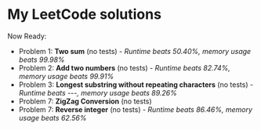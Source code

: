 # My LeetCode solutions

Now Ready:
- Problem 1: **Two sum** (no tests) - *Runtime beats 50.40%, memory usage beats 99.98%*
- Problem 2: **Add two numbers** (no tests) - *Runtime beats 82.74%, memory usage beats 99.91%*
- Problem 3: **Longest substring without repeating characters** (no tests) - *Runtime beats ---, memory usage beats 89.26%*
- Problem 7: **ZigZag Conversion** (no tests)
- Problem 7: **Reverse integer** (no tests) - *Runtime beats 86.46%, memory usage beats 62.56%*
